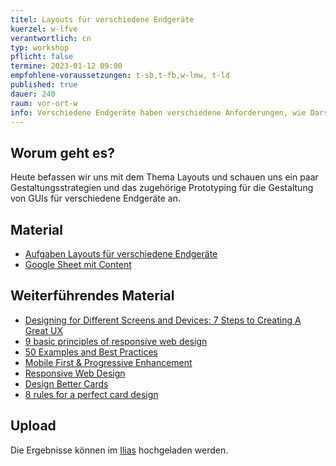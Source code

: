 ```yaml
---
titel: Layouts für verschiedene Endgeräte
kuerzel: w-lfve
verantwortlich: cn
typ: workshop
pflicht: false
termine: 2023-01-12 09:00
empfohlene-voraussetzungen: t-sb,t-fb,w-lmw, t-ld
published: true
dauer: 240
raum: vor-ort-w
info: Verschiedene Endgeräte haben verschiedene Anforderungen, wie Darstellungsfläche und Interaktionsmöglichkeiten. Wie entwickle ich dafür Layoutkonzepte?
---
```


## Worum geht es?
Heute befassen wir uns mit dem Thema Layouts und schauen uns ein paar Gestaltungsstrategien und das zugehörige Prototyping für die Gestaltung von GUIs für verschiedene Endgeräte an. 
## Material
- [Aufgaben Layouts für verschiedene Endgeräte](../../assignments/workshop-009-responsive-design-2022)
- [Google Sheet mit Content](https://docs.google.com/spreadsheets/d/1rxVeKCox_90fHN5clKYUS6_xhT2Xc9z4HhjXsPl6xxw/edit?usp=sharing)

## Weiterführendes Material
- [Designing for Different Screens and Devices: 7 Steps to Creating A Great UX](https://theblog.adobe.com/designing-for-different-screens-and-devices-7-steps-to-creating-a-great-ux/)
- [9 basic principles of responsive web design](http://blog.froont.com/9-basic-principles-of-responsive-web-design/)
- [50 Examples and Best Practices](https://designmodo.com/responsive-design-examples/)
- [Mobile First & Progressive Enhancement](https://kulturbanause.de/blog/mobile-first-progressive-enhancement/)
- [Responsive Web Design](https://alistapart.com/article/responsive-web-design/)
- [Design Better Cards](https://uxdesign.cc/design-better-cards-c0d12ab581c4)
- [8 rules for a perfect card design](https://uxdesign.cc/8-rules-for-perfect-card-design-4fb7eef32e09)

## Upload
Die Ergebnisse können im [Ilias](https://bit.ly/2OQiyTT) hochgeladen werden.

